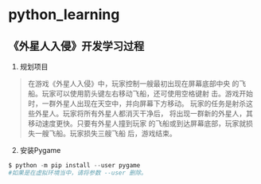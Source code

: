 # python_learning
## 《外星人入侵》开发学习过程
1. 规划项目
> 在游戏《外星人入侵》中，玩家控制一艘最初出现在屏幕底部中央
的飞船。玩家可以使用箭头键左右移动飞船，还可使用空格键射
击。游戏开始时，一群外星人出现在天空中，并向屏幕下方移动。
玩家的任务是射杀这些外星人。玩家将所有外星人都消灭干净后，
将出现一群新的外星人，其移动速度更快。只要有外星人撞到玩家
的飞船或到达屏幕底部，玩家就损失一艘飞船。玩家损失三艘飞船
后，游戏结束。
2. 安装Pygame
```python
$ python -m pip install --user pygame 
#如果是在虚拟环境当中，请将参数 --user 删除。

